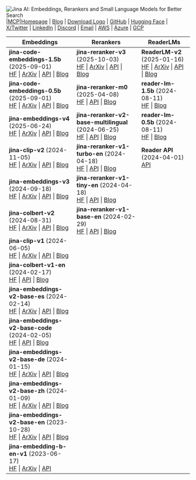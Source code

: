 ![Jina AI: Embeddings, Rerankers and Small Language Models for Better Search](https://raw.githubusercontent.com/jina-ai/.github/refs/heads/main/profile/2.png)
|[MCP](https://github.com/jina-ai/MCP)|[Homepage](https://jina.ai) | [Blog](https://jina.ai/news) | [Download Logo](https://jina.ai/logo-Jina-1024.zip) | [GitHub](https://github.com/jina-ai) | [Hugging Face](https://huggingface.co/jinaai) | [X/Twitter](https://x.com/jinaAI_) | [LinkedIn](https://www.linkedin.com/company/jinaai/) | [Discord](https://discord.jina.ai) | [Email](mailto:support@jina.ai) | [AWS](https://aws.amazon.com/marketplace/seller-profile?id=seller-stch2ludm6vgy) | [Azure](https://azuremarketplace.microsoft.com/en-US/marketplace/apps?page=1&search=jina) | [GCP](https://console.cloud.google.com/marketplace/browse?q=jina)





| Embeddings | Rerankers | ReaderLMs |
|------------|-----------|-----------|
| **jina-code-embeddings-1.5b** (2025-09-01)<br>[HF](https://huggingface.co/jinaai/jina-code-embeddings-1.5b) \| [ArXiv](https://arxiv.org/abs/2508.21290) \| [API](https://jina.ai/?sui&model=jina-code-embeddings-1.5b) \| [Blog](https://jina.ai/news/jina-code-embeddings-sota-code-retrieval-at-0-5b-and-1-5b) | **jina-reranker-v3** (2025-10-03)<br>[HF](https://huggingface.co/jinaai/jina-reranker-v3) \| [ArXiv](https://arxiv.org/abs/2509.25085) \| [API](https://jina.ai/?sui=reranker&model=jina-reranker-v3) \| [Blog](https://jina.ai/news/jina-reranker-v3-0-6b-listwise-reranker-for-sota-multilingual-retrieval) | **ReaderLM-v2** (2025-01-16)<br>[HF](https://huggingface.co/jinaai/ReaderLM-v2) \| [ArXiv](https://arxiv.org/abs/2503.01151) \| [API](https://jina.ai/api-dashboard/reader) \| [Blog](https://jina.ai/news/readerlm-v2-frontier-small-language-model-for-html-to-markdown-and-json) |
| **jina-code-embeddings-0.5b** (2025-09-01)<br>[HF](https://huggingface.co/jinaai/jina-code-embeddings-0.5b) \| [ArXiv](https://arxiv.org/abs/2508.21290) \| [API](https://jina.ai/?sui&model=jina-code-embeddings-0.5b) \| [Blog](https://jina.ai/news/jina-code-embeddings-sota-code-retrieval-at-0-5b-and-1-5b) | **jina-reranker-m0** (2025-04-08)<br>[HF](https://huggingface.co/jinaai/jina-reranker-m0) \| [API](https://jina.ai/?sui=reranker&model=jina-reranker-m0) \| [Blog](https://jina.ai/news/jina-reranker-m0-multilingual-multimodal-document-reranker) | **reader-lm-1.5b** (2024-08-11)<br>[HF](https://huggingface.co/jinaai/reader-lm-1.5b) \| [Blog](https://jina.ai/news/reader-lm-small-language-models-for-cleaning-and-converting-html-to-markdown) |
| **jina-embeddings-v4** (2025-06-24)<br>[HF](https://huggingface.co/jinaai/jina-embeddings-v4) \| [ArXiv](https://arxiv.org/abs/2506.18902) \| [API](https://jina.ai/?sui&model=jina-embeddings-v4) \| [Blog](https://jina.ai/news/jina-embeddings-v4-universal-embeddings-for-multimodal-multilingual-retrieval) | **jina-reranker-v2-base-multilingual** (2024-06-25)<br>[HF](https://huggingface.co/jinaai/jina-reranker-v2-base-multilingual) \| [API](https://jina.ai/?sui=reranker&model=jina-reranker-v2-base-multilingual) \| [Blog](https://jina.ai/news/jina-reranker-v2-for-agentic-rag-ultra-fast-multilingual-function-calling-and-code-search) | **reader-lm-0.5b** (2024-08-11)<br>[HF](https://huggingface.co/jinaai/reader-lm-0.5b) \| [Blog](https://jina.ai/news/reader-lm-small-language-models-for-cleaning-and-converting-html-to-markdown) |
| **jina-clip-v2** (2024-11-05)<br>[HF](https://huggingface.co/jinaai/jina-clip-v2) \| [ArXiv](https://arxiv.org/abs/2412.08802) \| [API](https://jina.ai/?sui&model=jina-clip-v2) \| [Blog](https://jina.ai/news/jina-clip-v2-multilingual-multimodal-embeddings-for-text-and-images/) | **jina-reranker-v1-turbo-en** (2024-04-18)<br>[HF](https://huggingface.co/jinaai/jina-reranker-v1-turbo-en) \| [API](https://jina.ai/?sui&model=jina-reranker-v1-turbo-en) \| [Blog](https://jina.ai/news/smaller-faster-cheaper-jina-rerankers-turbo-and-tiny) | **Reader API** (2024-04-01)<br>[API](https://jina.ai/reader) |
| **jina-embeddings-v3** (2024-09-18)<br>[HF](https://huggingface.co/jinaai/jina-embeddings-v3) \| [ArXiv](https://arxiv.org/abs/2409.10173) \| [API](https://jina.ai/?sui&model=jina-embeddings-v3) \| [Blog](https://jina.ai/news/jina-embeddings-v3-a-frontier-multilingual-embedding-model) | **jina-reranker-v1-tiny-en** (2024-04-18)<br>[HF](https://huggingface.co/jinaai/jina-reranker-v1-tiny-en) \| [API](https://jina.ai/?sui&model=jina-reranker-v1-tiny-en) \| [Blog](https://jina.ai/news/smaller-faster-cheaper-jina-rerankers-turbo-and-tiny) | |
| **jina-colbert-v2** (2024-08-31)<br>[HF](https://huggingface.co/jinaai/jina-colbert-v2) \| [ArXiv](https://arxiv.org/abs/2408.16672) \| [API](https://jina.ai/?sui&model=jina-colbert-v2) \| [Blog](https://jina.ai/news/jina-colbert-v2-multilingual-late-interaction-retriever-for-embedding-and-reranking) | **jina-reranker-v1-base-en** (2024-02-29)<br>[HF](https://huggingface.co/jina-ai/jina-reranker-v1-base-en) \| [API](https://jina.ai/?sui&model=jina-reranker-v1-base-en) \| [Blog](https://jina.ai/news/maximizing-search-relevancy-and-rag-accuracy-with-jina-reranker) | |
| **jina-clip-v1** (2024-06-05)<br>[HF](https://huggingface.co/jinaai/jina-clip-v1) \| [ArXiv](https://arxiv.org/abs/2405.20204) \| [API](https://jina.ai/?sui&model=jina-clip-v1) \| [Blog](https://jina.ai/news/jina-clip-v1-a-truly-multimodal-embeddings-model-for-text-and-image) | | |
| **jina-colbert-v1-en** (2024-02-17)<br>[HF](https://huggingface.co/jinaai/jina-colbert-v1-en) \| [API](https://jina.ai/?sui&model=jina-colbert-v1-en) \| [Blog](https://jina.ai/news/what-is-colbert-and-late-interaction-and-why-they-matter-in-search/) | | |
| **jina-embeddings-v2-base-es** (2024-02-14)<br>[HF](https://huggingface.co/jinaai/jina-embeddings-v2-base-es) \| [ArXiv](https://arxiv.org/abs/2310.19923) \| [API](https://jina.ai/?sui&model=jina-embeddings-v2-base-es) \| [Blog](https://jina.ai/news/aqui-se-habla-espanol-top-quality-spanish-english-embeddings-and-8k-context) | | |
| **jina-embeddings-v2-base-code** (2024-02-05)<br>[HF](https://huggingface.co/jinaai/jina-embeddings-v2-base-code) \| [API](https://jina.ai/?sui&model=jina-embeddings-v2-base-code) \| [Blog](https://jina.ai/news/elevate-your-code-search-with-new-jina-code-embeddings) | | |
| **jina-embeddings-v2-base-de** (2024-01-15)<br>[HF](https://huggingface.co/jinaai/jina-embeddings-v2-base-de) \| [ArXiv](https://arxiv.org/abs/2310.19923) \| [API](https://jina.ai/?sui&model=jina-embeddings-v2-base-de) \| [Blog](https://jina.ai/news/ich-bin-ein-berliner-german-english-bilingual-embeddings-with-8k-token-length) | | |
| **jina-embeddings-v2-base-zh** (2024-01-09)<br>[HF](https://huggingface.co/jinaai/jina-embeddings-v2-base-zh) \| [ArXiv](https://arxiv.org/abs/2310.19923) \| [API](https://jina.ai/?sui&model=jina-embeddings-v2-base-zh) \| [Blog](https://jina.ai/news/8k-token-length-bilingual-embeddings-break-language-barriers-in-chinese-and-english) | | |
| **jina-embeddings-v2-base-en** (2023-10-28)<br>[HF](https://huggingface.co/jinaai/jina-embeddings-v2-base-en) \| [ArXiv](https://arxiv.org/abs/2310.19923) \| [API](https://jina.ai/?sui&model=jina-embeddings-v2-base-en) \| [Blog](https://jina.ai/news/jina-ai-launches-worlds-first-open-source-8k-text-embedding-rivaling-openai) | | |
| **jina-embedding-b-en-v1** (2023-06-17)<br>[HF](https://huggingface.co/jinaai/jina-embedding-b-en-v1) \| [ArXiv](https://arxiv.org/abs/2307.11224) \| [API](https://jina.ai/?sui&model=jina-embedding-b-en-v1) | | |


